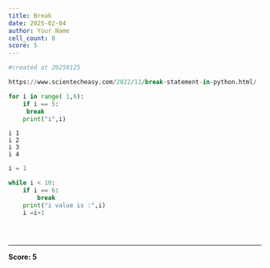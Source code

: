 ```yaml
---
title: Break
date: 2025-02-04
author: Your Name
cell_count: 8
score: 5
---
```


```python
#created at 20250125
```


```python
https://www.scientecheasy.com/2022/11/break-statement-in-python.html/
```


```python
for i in range( 1,6):
    if i == 5:
     break
    print("i",i)
```

    i 1
    i 2
    i 3
    i 4



```python
i = 1
```


```python
while i < 10:
    if i == 6:
        break
    print("i value is :",i)
    i =i+1
```


```python

```


```python

```


```python

```


---
**Score: 5**